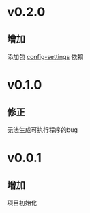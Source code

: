 # v0.2.0
## 增加
添加包 [config-settings](https://www.npmjs.com/package/config-settings) 依赖

# v0.1.0
## 修正
无法生成可执行程序的bug

# v0.0.1
## 增加
项目初始化